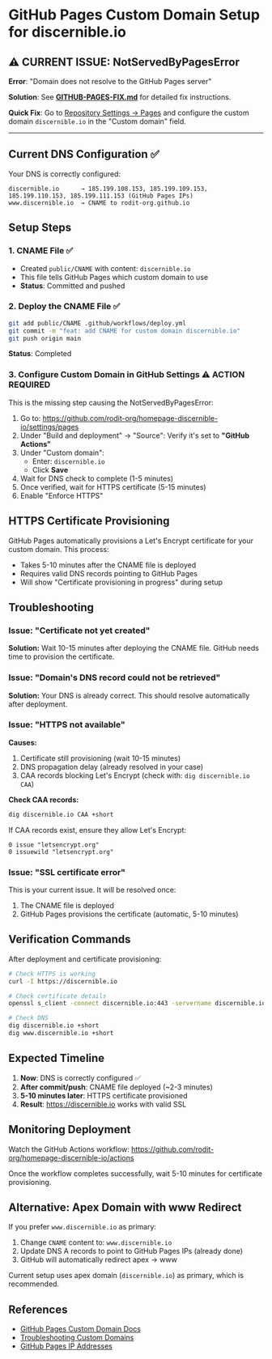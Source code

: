 # GitHub Pages Custom Domain Setup for discernible.io

## ⚠️ CURRENT ISSUE: NotServedByPagesError

**Error**: "Domain does not resolve to the GitHub Pages server"

**Solution**: See **[GITHUB-PAGES-FIX.md](GITHUB-PAGES-FIX.md)** for detailed fix instructions.

**Quick Fix**: Go to [Repository Settings → Pages](https://github.com/rodit-org/homepage-discernible-io/settings/pages) and configure the custom domain `discernible.io` in the "Custom domain" field.

---

## Current DNS Configuration ✅

Your DNS is correctly configured:

```
discernible.io      → 185.199.108.153, 185.199.109.153, 185.199.110.153, 185.199.111.153 (GitHub Pages IPs)
www.discernible.io  → CNAME to rodit-org.github.io
```

## Setup Steps

### 1. CNAME File ✅
- Created `public/CNAME` with content: `discernible.io`
- This file tells GitHub Pages which custom domain to use
- **Status**: Committed and pushed

### 2. Deploy the CNAME File ✅
```bash
git add public/CNAME .github/workflows/deploy.yml
git commit -m "feat: add CNAME for custom domain discernible.io"
git push origin main
```
**Status**: Completed

### 3. Configure Custom Domain in GitHub Settings ⚠️ **ACTION REQUIRED**
This is the missing step causing the NotServedByPagesError:

1. Go to: https://github.com/rodit-org/homepage-discernible-io/settings/pages
2. Under "Build and deployment" → "Source": Verify it's set to **"GitHub Actions"**
3. Under "Custom domain":
   - Enter: `discernible.io`
   - Click **Save**
4. Wait for DNS check to complete (1-5 minutes)
5. Once verified, wait for HTTPS certificate (5-15 minutes)
6. Enable "Enforce HTTPS"

## HTTPS Certificate Provisioning

GitHub Pages automatically provisions a Let's Encrypt certificate for your custom domain. This process:
- Takes 5-10 minutes after the CNAME file is deployed
- Requires valid DNS records pointing to GitHub Pages
- Will show "Certificate provisioning in progress" during setup

## Troubleshooting

### Issue: "Certificate not yet created"
**Solution:** Wait 10-15 minutes after deploying the CNAME file. GitHub needs time to provision the certificate.

### Issue: "Domain's DNS record could not be retrieved"
**Solution:** Your DNS is already correct. This should resolve automatically after deployment.

### Issue: "HTTPS not available"
**Causes:**
1. Certificate still provisioning (wait 10-15 minutes)
2. DNS propagation delay (already resolved in your case)
3. CAA records blocking Let's Encrypt (check with: `dig discernible.io CAA`)

**Check CAA records:**
```bash
dig discernible.io CAA +short
```
If CAA records exist, ensure they allow Let's Encrypt:
```
0 issue "letsencrypt.org"
0 issuewild "letsencrypt.org"
```

### Issue: "SSL certificate error"
This is your current issue. It will be resolved once:
1. The CNAME file is deployed
2. GitHub Pages provisions the certificate (automatic, 5-10 minutes)

## Verification Commands

After deployment and certificate provisioning:

```bash
# Check HTTPS is working
curl -I https://discernible.io

# Check certificate details
openssl s_client -connect discernible.io:443 -servername discernible.io < /dev/null 2>/dev/null | openssl x509 -noout -text

# Check DNS
dig discernible.io +short
dig www.discernible.io +short
```

## Expected Timeline

1. **Now**: DNS is correctly configured ✅
2. **After commit/push**: CNAME file deployed (~2-3 minutes)
3. **5-10 minutes later**: HTTPS certificate provisioned
4. **Result**: https://discernible.io works with valid SSL

## Monitoring Deployment

Watch the GitHub Actions workflow:
https://github.com/rodit-org/homepage-discernible-io/actions

Once the workflow completes successfully, wait 5-10 minutes for certificate provisioning.

## Alternative: Apex Domain with www Redirect

If you prefer `www.discernible.io` as primary:
1. Change `CNAME` content to: `www.discernible.io`
2. Update DNS A records to point to GitHub Pages IPs (already done)
3. GitHub will automatically redirect apex → www

Current setup uses apex domain (`discernible.io`) as primary, which is recommended.

## References

- [GitHub Pages Custom Domain Docs](https://docs.github.com/en/pages/configuring-a-custom-domain-for-your-github-pages-site)
- [Troubleshooting Custom Domains](https://docs.github.com/en/pages/configuring-a-custom-domain-for-your-github-pages-site/troubleshooting-custom-domains-and-github-pages)
- [GitHub Pages IP Addresses](https://docs.github.com/en/pages/configuring-a-custom-domain-for-your-github-pages-site/managing-a-custom-domain-for-your-github-pages-site#configuring-an-apex-domain)
